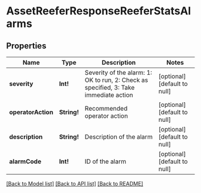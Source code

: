 # AssetReeferResponseReeferStatsAlarms

## Properties
Name | Type | Description | Notes
------------ | ------------- | ------------- | -------------
**severity** | **Int!** | Severity of the alarm: 1: OK to run, 2: Check as specified, 3: Take immediate action | [optional] [default to null]
**operatorAction** | **String!** | Recommended operator action | [optional] [default to null]
**description** | **String!** | Description of the alarm | [optional] [default to null]
**alarmCode** | **Int!** | ID of the alarm | [optional] [default to null]

[[Back to Model list]](../README.md#documentation-for-models) [[Back to API list]](../README.md#documentation-for-api-endpoints) [[Back to README]](../README.md)


